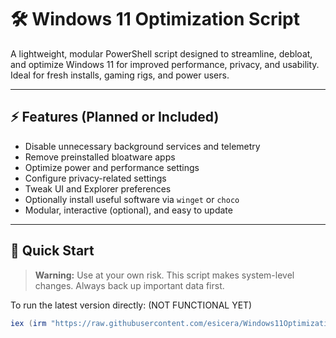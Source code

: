 # 🛠️ Windows 11 Optimization Script

A lightweight, modular PowerShell script designed to streamline, debloat, and optimize Windows 11 for improved performance, privacy, and usability. Ideal for fresh installs, gaming rigs, and power users.

---

## ⚡ Features (Planned or Included)

- Disable unnecessary background services and telemetry
- Remove preinstalled bloatware apps
- Optimize power and performance settings
- Configure privacy-related settings
- Tweak UI and Explorer preferences
- Optionally install useful software via `winget` or `choco`
- Modular, interactive (optional), and easy to update

---

## 🚀 Quick Start

> **Warning:** Use at your own risk. This script makes system-level changes. Always back up important data first.

To run the latest version directly:
(NOT FUNCTIONAL YET)
```powershell
iex (irm "https://raw.githubusercontent.com/esicera/Windows11OptimizationScript/main/optimize.ps1")

